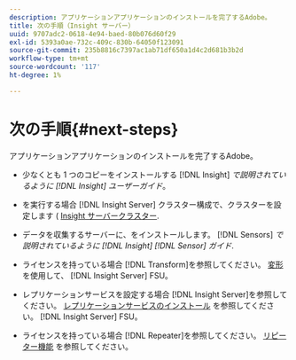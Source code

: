 ```yaml
---
description: アプリケーションアプリケーションのインストールを完了するAdobe。
title: 次の手順（Insight サーバー）
uuid: 9707adc2-0618-4e94-baed-80b076d60f29
exl-id: 5393a0ae-732c-409c-830b-64050f123091
source-git-commit: 235b8816c7397ac1ab71df650a1d4c2d681b3b2d
workflow-type: tm+mt
source-wordcount: '117'
ht-degree: 1%

---
```


# 次の手順{#next-steps}

アプリケーションアプリケーションのインストールを完了するAdobe。

* 少なくとも 1 つのコピーをインストールする [!DNL Insight] *で説明されているように [!DNL Insight] ユーザーガイド*。

* を実行する場合 [!DNL Insight Server] クラスター構成で、クラスターを設定します ( [Insight サーバークラスター](../../../home/c-inst-svr/c-install-ins-svr/c-ins-svr-clstrs/c-abt-ins-svr-clsters.md).

* データを収集するサーバーに、をインストールします。 [!DNL Sensors] *で説明されているように [!DNL Insight] [!DNL Sensor] ガイド*.

* ライセンスを持っている場合 [!DNL Transform]を参照してください。 [変形](../../../home/c-inst-svr/c-tfm/c-tfm.md#concept-2da4db2b6f444e93ace22d3b3aecb4f2) を使用して、 [!DNL Insight Server] FSU。

* レプリケーションサービスを設定する場合 [!DNL Insight Server]を参照してください。 [レプリケーションサービスのインストール](../../../home/c-inst-svr/c-ins-svr-rep-svc/c-inst-rep-svc.md#concept-4743b6621f394ee39cf0635230996925) を参照してください。 [!DNL Insight Server] FSU。

* ライセンスを持っている場合 [!DNL Repeater]を参照してください。 [リピーター機能](../../../home/c-inst-svr/c-rptr-fntly/c-rptr-fntly.md) を参照してください。
